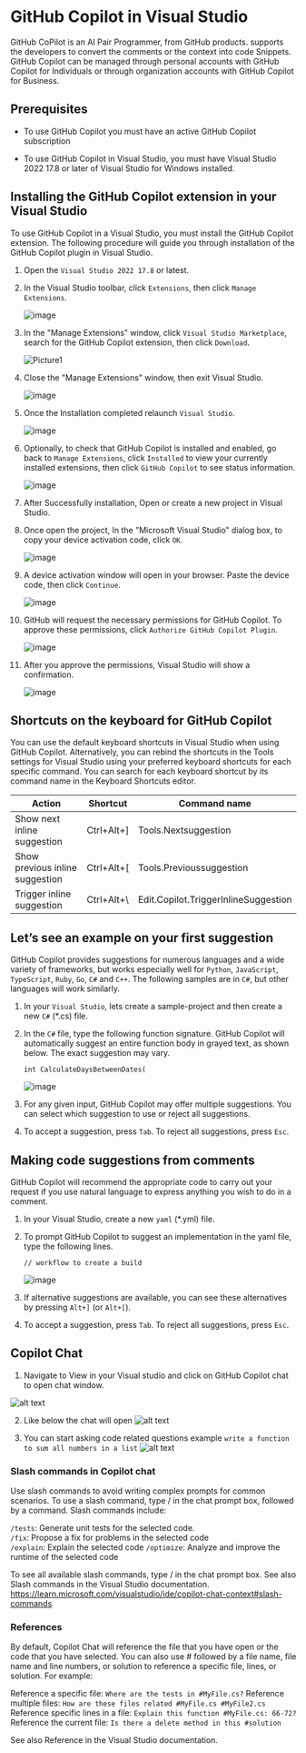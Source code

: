# GitHub Copilot in Visual Studio

GitHub CoPilot is an AI Pair Programmer, from GitHub products.  supports the developers to convert the comments or the context into code Snippets. GitHub Copilot can be managed through personal accounts with GitHub Copilot for Individuals or through organization accounts with GitHub Copilot for Business.

## Prerequisites

- To use GitHub Copilot you must have an active GitHub Copilot subscription

- To use GitHub Copilot in Visual Studio, you must have Visual Studio 2022 17.8 or later of Visual Studio for Windows installed.


## Installing the GitHub Copilot extension in your Visual Studio

To use GitHub Copilot in a Visual Studio, you must install the GitHub Copilot extension. The following procedure will guide you through installation of the GitHub Copilot plugin in Visual Studio.

1.	Open the `Visual Studio 2022 17.8` or latest.

2.	In the Visual Studio toolbar, click `Extensions`, then click `Manage Extensions`.

    ![image](https://user-images.githubusercontent.com/95218310/220261053-0e3204ea-e6a8-4812-a7a8-1d7e50ac936c.png)

3.	In the "Manage Extensions" window, click `Visual Studio Marketplace`, search for the GitHub Copilot extension, then click `Download`.

    ![Picture1](https://user-images.githubusercontent.com/95218310/220261427-42c7e8cf-31c9-4a25-9d83-f7598feaf120.jpg)

4.	Close the "Manage Extensions" window, then exit Visual Studio.

    ![image](https://user-images.githubusercontent.com/95218310/220261478-44adeee2-a160-4ab7-a4df-fbcd5098e3f3.png)

5.	Once the Installation completed relaunch `Visual Studio`.

    ![image](https://user-images.githubusercontent.com/95218310/220261561-8527f29f-4050-4358-aba7-189f35b46a50.png)

6.	Optionally, to check that GitHub Copilot is installed and enabled, go back to `Manage Extensions`, click `Installed` to view your currently installed extensions, then click `GitHub Copilot` to see status information.

    ![image](https://user-images.githubusercontent.com/95218310/220261635-130eaf4c-6b5e-48e9-9bbc-baa63f0274cf.png)

7.	After Successfully installation, Open or create a new project in Visual Studio.

8.	Once open the project, In the "Microsoft Visual Studio" dialog box, to copy your device activation code, click `OK`.

    ![image](https://user-images.githubusercontent.com/95218310/220261729-0f1c6a6a-b0ce-4887-b86f-a022f3f0cbd1.png)

9.	A device activation window will open in your browser. Paste the device code, then click `Continue`.

    ![image](https://user-images.githubusercontent.com/95218310/220261863-d27a5e26-cf2a-4b5d-9e9d-75e3862ed8a0.png)

10.	GitHub will request the necessary permissions for GitHub Copilot. To approve these permissions, click `Authorize GitHub Copilot Plugin`.

    ![image](https://user-images.githubusercontent.com/95218310/220261938-21c9da0f-74bf-4d3e-bcfb-46af419e7eb1.png)

11.	After you approve the permissions, Visual Studio will show a confirmation.

    ![image](https://user-images.githubusercontent.com/95218310/220261995-80cfcc7e-9450-4f5f-9e5d-f237eb5a8f45.png)

  
## Shortcuts on the keyboard for GitHub Copilot

You can use the default keyboard shortcuts in Visual Studio when using GitHub Copilot. Alternatively, you can rebind the shortcuts in the Tools settings for Visual Studio using your preferred keyboard shortcuts for each specific command. You can search for each keyboard shortcut by its command name in the Keyboard Shortcuts editor.

Action | Shortcut | Command name
--- | --- | ---
Show next inline suggestion |	Ctrl+Alt+]	| Tools.Nextsuggestion
Show previous inline suggestion |	Ctrl+Alt+[ | Tools.Previoussuggestion
Trigger inline suggestion	| Ctrl+Alt+\ |	Edit.Copilot.TriggerInlineSuggestion

## Let’s see an example on your first suggestion

GitHub Copilot provides suggestions for numerous languages and a wide variety of frameworks, but works especially well for `Python`, `JavaScript`, `TypeScript`, `Ruby`, `Go`, `C#` and `C++`. The following samples are in `C#`, but other languages will work similarly.

1.	In your `Visual Studio`, lets create a sample-project and then create a new `C#` (*.cs) file.

2.	In the `C#` file, type the following function signature. GitHub Copilot will automatically suggest an entire function body in grayed text, as shown below. The exact suggestion may vary.

    ```
    int CalculateDaysBetweenDates(
    ```

    ![image](https://user-images.githubusercontent.com/95218310/220263065-a9e1537f-ba38-4971-a8f6-8b764852ea99.png)

3.	For any given input, GitHub Copilot may offer multiple suggestions. You can select which suggestion to use or reject all suggestions.

4.	To accept a suggestion, press `Tab`. To reject all suggestions, press `Esc`.

## Making code suggestions from comments

GitHub Copilot will recommend the appropriate code to carry out your request if you use natural language to express anything you wish to do in a comment.

1.	In your Visual Studio, create a new `yaml` (*.yml) file.

2.	To prompt GitHub Copilot to suggest an implementation in the yaml file, type the following lines.

    ```
    // workflow to create a build
    ```

    ![image](https://user-images.githubusercontent.com/95218310/220263256-edac9394-e867-4596-86dc-9b36ae5c2d80.png)

3.	If alternative suggestions are available, you can see these alternatives by pressing `Alt+]` (or `Alt+[`).

4.	To accept a suggestion, press `Tab`. To reject all suggestions, press `Esc`.

## Copilot Chat

1. Navigate to View in your Visual studio and click on GitHub Copilot chat to open chat window.

![alt text](image-7.png)

2. Like below the chat will open
![alt text](image-8.png)

3. You can start asking code related questions example `write a function to sum all numbers in a list` 
![alt text](image-9.png)

### Slash commands in Copilot chat
Use slash commands to avoid writing complex prompts for common scenarios. To use a slash command, type / in the chat prompt box, followed by a command. Slash commands include:

`/tests`: Generate unit tests for the selected code.  
`/fix`: Propose a fix for problems in the selected code   
`/explain`: Explain the selected code
`/optimize`: Analyze and improve the runtime of the selected code

To see all available slash commands, type / in the chat prompt box. See also Slash commands in the Visual Studio documentation. https://learn.microsoft.com/visualstudio/ide/copilot-chat-context#slash-commands


### References
By default, Copilot Chat will reference the file that you have open or the code that you have selected. You can also use # followed by a file name, file name and line numbers, or solution to reference a specific file, lines, or solution. For example:

Reference a specific file: `Where are the tests in #MyFile.cs?`
Reference multiple files: `How are these files related #MyFile.cs #MyFile2.cs`
Reference specific lines in a file: `Explain this function #MyFile.cs: 66-72?`
Reference the current file: `Is there a delete method in this #solution`

See also Reference in the Visual Studio documentation.

